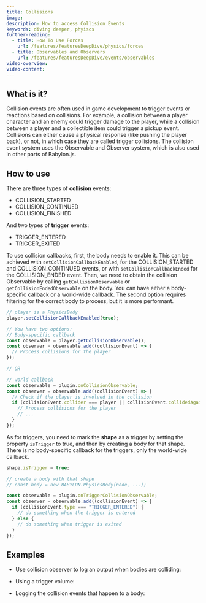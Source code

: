 ```yaml
---
title: Collisions
image:
description: How to access Collision Events
keywords: diving deeper, phyiscs
further-reading:
  - title: How To Use Forces
    url: /features/featuresDeepDive/physics/forces
  - title: Observables and Observers
    url: /features/featuresDeepDive/events/observables
video-overview:
video-content:
---
```


## What is it?

Collision events are often used in game development to trigger events or reactions based on collisions. For example, a collision between a player character and an enemy could trigger damage to the player, while a collision between a player and a collectible item could trigger a pickup event. Collisions can either cause a physical response (like pushing the player back), or not, in which case they are called trigger collisions. The collision event system uses the Observable and Observer system, which is also used in other parts of Babylon.js.

## How to use

There are three types of **collision** events:

- COLLISION_STARTED
- COLLISION_CONTINUED
- COLLISION_FINISHED

And two types of **trigger** events:

- TRIGGER_ENTERED
- TRIGGER_EXITED

To use collision callbacks, first, the body needs to enable it. This can be achieved with `setCollisionCallbackEnabled`, for the COLLISION_STARTED and COLLISION_CONTINUED events, or with `setCollisionCallbackEnded` for the COLLISION_ENDED event. Then, we need to obtain the collision Observable by calling `getCollisionObservable` or `getCollisionEndedObservable` on the body. You can have either a body-specific callback or a world-wide callback. The second option requires filtering for the correct body to process, but it is more performant.

```javascript
// player is a PhysicsBody
player.setCollisionCallbackEnabled(true);

// You have two options:
// Body-specific callback
const observable = player.getCollisionObservable();
const observer = observable.add((collisionEvent) => {
  // Process collisions for the player
});

// OR

// world callback
const observable = plugin.onCollisionObservable;
const observer = observable.add((collisionEvent) => {
  // Check if the player is involved in the collision
  if (collisionEvent.collider === player || collisionEvent.collidedAgainst === player) {
    // Process collisions for the player
    // ...
  }
});
```

As for triggers, you need to mark the **shape** as a trigger by setting the property `isTrigger` to true, and then by creating a body for that shape. There is no body-specific callback for the triggers, only the world-wide callback.

```javascript
shape.isTrigger = true;

// create a body with that shape
// const body = new BABYLON.PhysicsBody(node, ...);

const observable = plugin.onTriggerCollisionObservable;
const observer = observable.add((collisionEvent) => {
  if (collisionEvent.type === "TRIGGER_ENTERED") {
    // do something when the trigger is entered
  } else {
    // do something when trigger is exited
  }
});
```

## Examples

- Use collision observer to log an output when bodies are colliding: <Playground id="#7JI3E8#1" title="Collision observers" description="Use collision observer to log an output when bodies are colliding"/>

- Using a trigger volume: <Playground id="#M0C2X5#1" title="Triggers" description="Using a trigger volume" />

- Logging the collision events that happen to a body: <Playground id="#Z8HTUN#613" title="Collision events" description="Logging the collision events that happen to a body"/>
